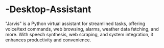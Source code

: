 # -Desktop-Assistant
"Jarvis" is a Python virtual assistant for streamlined tasks, offering voice/text commands, web browsing, alarms, weather data fetching, and more. With speech synthesis, web scraping, and system integration, it enhances productivity and convenience.
